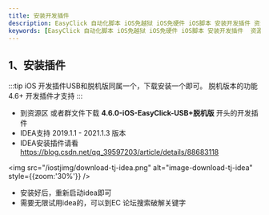 ```yaml
---
title: 安装开发插件
description: EasyClick 自动化脚本 iOS免越狱 iOS免硬件 iOS脚本 安装开发插件 资源下载
keywords: [EasyClick 自动化脚本 iOS免越狱 iOS免硬件 iOS脚本 安装开发插件  资源下载 ]
---
```



## 1、安装插件
:::tip
iOS 开发插件USB和脱机版同属一个，下载安装一个即可。
脱机版本的功能 4.6+ 开发插件才支持
:::
- 到资源区 或者群文件下载 **4.6.0-iOS-EasyClick-USB+脱机版** 开头的开发插件
- IDEA支持 2019.1.1 - 2021.1.3 版本
- IDEA安装插件请看 https://blog.csdn.net/qq_39597203/article/details/88683118

<img src="/iostjimg/download-tj-idea.png" alt="image-download-tj-idea" style={{zoom:'30%'}} />

- 安装好后，重新启动idea即可
- 需要无限试用idea的，可以到EC 论坛搜索破解关键字
